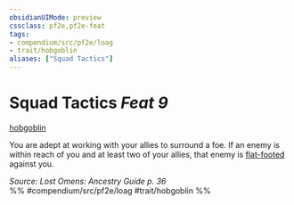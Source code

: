 ```yaml
---
obsidianUIMode: preview
cssclass: pf2e,pf2e-feat
tags:
- compendium/src/pf2e/loag
- trait/hobgoblin
aliases: ["Squad Tactics"]
---
```

# Squad Tactics  *Feat 9*  
[hobgoblin](/rules/traits/hobgoblin-locg.md)  


You are adept at working with your allies to surround a foe. If an enemy is within reach of you and at least two of your allies, that enemy is [flat-footed](/rules/conditions.md#Flat-footed) against you.

*Source: Lost Omens: Ancestry Guide p. 36*  
%% #compendium/src/pf2e/loag #trait/hobgoblin %%
